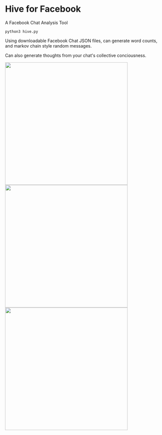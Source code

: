 # Hive for Facebook
A Facebook Chat Analysis Tool
```
python3 hive.py
```
Using downloadable Facebook Chat JSON files, can generate word counts, and markov chain style random messages.

Can also generate thoughts from your chat's collective conciousness.

<img src="https://github.com/connerkward/Hive-for-Facebook/blob/master/images/facebook-messenger-history-download-on-desktop-step-1-1.jpg" width="400">
<img src="https://github.com/connerkward/Hive-for-Facebook/blob/master/images/facebook-messenger-history-download-on-desktop-step-2.jpg" width="400">
<img src="https://github.com/connerkward/Hive-for-Facebook/blob/master/images/facebook-messenger-history-download-on-desktop-step-3.jpg" width="400">


